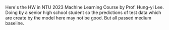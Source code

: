 Here's the HW in NTU 2023 Machine Learning Course by Prof. Hung-yi Lee. Doing by a senior high school student so the predictions of test data which are create by the model here may not be good. But all passed medium baseline.
